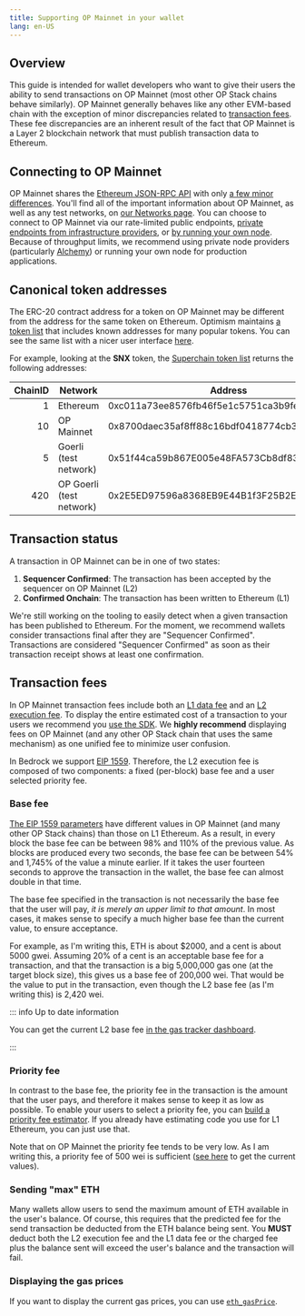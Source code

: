 ```yaml
---
title: Supporting OP Mainnet in your wallet
lang: en-US
---
```


## Overview

This guide is intended for wallet developers who want to give their users the ability to send transactions on OP Mainnet (most other OP Stack chains behave similarly).
OP Mainnet generally behaves like any other EVM-based chain with the exception of minor discrepancies related to [transaction fees](#transaction-fees).
These fee discrepancies are an inherent result of the fact that OP Mainnet is a Layer 2 blockchain network that must publish transaction data to Ethereum.

## Connecting to OP Mainnet

OP Mainnet shares the [Ethereum JSON-RPC API](https://eth.wiki/json-rpc/API) with only [a few minor differences](../developers/build/json-rpc.md).
You'll find all of the important information about OP Mainnet, as well as any test networks, on [our Networks page](../useful-tools/networks.md).
You can choose to connect to OP Mainnet via our rate-limited public endpoints, [private endpoints from infrastructure providers](../useful-tools/networks.md), or [by running your own node](../developers/build/run-a-node/).
Because of throughput limits, we recommend using private node providers (particularly [Alchemy](https://www.alchemy.com/optimism)) or running your own node for production applications.

## Canonical token addresses

The ERC-20 contract address for a token on OP Mainnet may be different from the address for the same token on Ethereum.
Optimism maintains [a token list](https://static.optimism.io/optimism.tokenlist.json) that includes known addresses for many popular tokens.
You can see the same list with a nicer user interface [here](https://tokenlists.org/token-list?url=https://static.optimism.io/optimism.tokenlist.json).

For example, looking at the **SNX** token, the [Superchain token list](https://static.optimism.io/optimism.tokenlist.json) returns the following addresses:

| ChainID | Network | Address |
| -: | - | - |
| 1  | Ethereum    | 0xc011a73ee8576fb46f5e1c5751ca3b9fe0af2a6f |
| 10 | OP Mainnet    | 0x8700daec35af8ff88c16bdf0418774cb3d7599b4
| 5 | Goerli (test network) | 0x51f44ca59b867E005e48FA573Cb8df83FC7f7597
| 420 | OP Goerli (test network) | 0x2E5ED97596a8368EB9E44B1f3F25B2E813845303



## Transaction status

A transaction in OP Mainnet can be in one of two states:

1. **Sequencer Confirmed**: The transaction has been accepted by the sequencer on OP Mainnet (L2)
2. **Confirmed Onchain**: The transaction has been written to Ethereum (L1)

We're still working on the tooling to easily detect when a given transaction has been published to Ethereum.
For the moment, we recommend wallets consider transactions final after they are "Sequencer Confirmed".
Transactions are considered "Sequencer Confirmed" as soon as their transaction receipt shows at least one confirmation.



## Transaction fees

In OP Mainnet transaction fees include both an [L1 data fee](../developers/build/transaction-fees.md#estimating-the-l1-data-fee) and an [L2 execution fee](../developers/build/transaction-fees.md#the-l2-execution-fee). 
To display the entire estimated cost of a transaction to your users we recommend you [use the SDK](https://github.com/ethereum-optimism/optimism-tutorial/tree/main/sdk-estimate-gas).
We **highly recommend** displaying fees on OP Mainnet (and any other OP Stack chain that uses the same mechanism) as one unified fee to minimize user confusion.


In Bedrock we support [EIP 1559](https://eips.ethereum.org/EIPS/eip-1559).
Therefore, the L2 execution fee is composed of two components: a fixed (per-block) base fee and a user selected priority fee.


### Base fee

[The EIP 1559 parameters](../developers/bedrock/differences.md#eip-1559) have different values in OP Mainnet (and many other OP Stack chains) than those on L1 Ethereum.
As a result, in every block the base fee can be between 98% and 110% of the previous value. 
As blocks are produced every two seconds, the base fee can be between 54% and 1,745% of the value a minute earlier.
If it takes the user fourteen seconds to approve the transaction in the wallet, the base fee can almost double in that time.

The base fee specified in the transaction is not necessarily the base fee that the user will pay, *it is merely an upper limit to that amount*.
In most cases, it makes sense to specify a much higher base fee than the current value, to ensure acceptance. 

For example, as I'm writing this, ETH is about $2000, and a cent is about 5000 gwei. 
Assuming 20% of a cent is an acceptable base fee for a transaction, and that the transaction is a big 5,000,000 gas one (at the target block size), this gives us a base fee of 200,000 wei. 
That would be the value to put in the transaction, even though the L2 base fee (as I'm writing this) is 2,420 wei. 

::: info Up to date information

You can get the current L2 base fee [in the gas tracker dashboard](https://optimism.io/gas-tracker).

:::


### Priority fee

In contrast to the base fee, the priority fee in the transaction is the amount that the user pays, and therefore it makes sense to keep it as low as possible.
To enable your users to select a priority fee, you can [build a priority fee estimator](https://docs.alchemy.com/docs/how-to-build-a-gas-fee-estimator-using-eip-1559).
If you already have estimating code you use for L1 Ethereum, you can just use that.

Note that on OP Mainnet the priority fee tends to be very low. 
As I am writing this, a priority fee of 500 wei is sufficient ([see here](https://optimism.io/gas-tracker) to get the current values).



### Sending "max" ETH

Many wallets allow users to send the maximum amount of ETH available in the user's balance.
Of course, this requires that the predicted fee for the send transaction be deducted from the ETH balance being sent.
You **MUST** deduct both the L2 execution fee and the L1 data fee or the charged fee plus the balance sent will exceed the user's balance and the transaction will fail.

### Displaying the gas prices

If you want to display the current gas prices, you can use [`eth_gasPrice`](https://docs.alchemy.com/reference/eth-gasprice).

